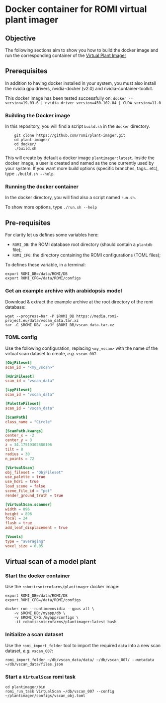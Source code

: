 Docker container for ROMI virtual plant imager
=============================================

## Objective
The following sections aim to show you how to build the docker image and run the corresponding container of the [Virtual Plant Imager](https://github.com/romi/plant-imager)

## Prerequisites

In addition to having docker installed in your system, you must also install the nvidia gpu drivers, nvidia-docker (v2.0) and nvidia-container-toolkit.

This docker image has been tested successfully on:
`docker --version=19.03.6 | nvidia driver version=450.102.04 | CUDA version=11.0`

### Building the Docker image

In this repository, you will find a script `build.sh` in the `docker` directory.

```shell
    git clone https://github.com/romi/plant-imager.git
    cd plant-imager/
    cd docker/
    ./build.sh
```
This will create by default a docker image `plantimager:latest`.
Inside the docker image, a user is created and named as the one currently used by your system.
If you want more build options (specific branches, tags...etc), type `./build.sh --help`.

### Running the docker container

In the docker directory, you will find also a script named `run.sh`.

To show more options, type `./run.sh --help`

## Pre-requisites

For clarity let us defines some variables here:

* `ROMI_DB`: the ROMI database root directory (should contain a `plantdb` file);
* `ROMI_CFG`: the directory containing the ROMI configurations (TOML files);

To defines these variable, in a terminal:

```shell
export ROMI_DB=/data/ROMI/DB
export ROMI_CFG=/data/ROMI/configs
```

### Get an example archive with arabidopsis model

Download & extract the example archive at the root directory of the romi database:

```shell
wget --progress=bar -P $ROMI_DB https://media.romi-project.eu/data/vscan_data.tar.xz
tar -C $ROMI_DB/ -xvJf $ROMI_DB/vscan_data.tar.xz
```

### TOML config

Use the following configuration, replacing `<my_vscan>` with the name of the virtual scan dataset to create, *e.g.* `vscan_007`.

```toml
[ObjFileset]
scan_id = "<my_vscan>"

[HdriFileset]
scan_id = "vscan_data"

[LpyFileset]
scan_id = "vscan_data"

[PaletteFileset]
scan_id = "vscan_data"

[ScanPath]
class_name = "Circle"

[ScanPath.kwargs]
center_x = -2
center_y = 3
z = 34.17519302880196
tilt = 8
radius = 30
n_points = 72

[VirtualScan]
obj_fileset = "ObjFileset"
use_palette = true
use_hdri = true
load_scene = false
scene_file_id = "pot"
render_ground_truth = true

[VirtualScan.scanner]
width = 896
height = 896
focal = 24
flash = true
add_leaf_displacement = true

[Voxels]
type = "averaging"
voxel_size = 0.05
```

## Virtual scan of a model plant

### Start the docker container

Use the `roboticsmicrofarms/plantimager` docker image:

```shell
export ROMI_DB=/data/ROMI/DB
export ROMI_CFG=/data/ROMI/configs

docker run --runtime=nvidia --gpus all \
    -v $ROMI_DB:/myapp/db \
    -v $ROMI_CFG:/myapp/configs \
    -it roboticsmicrofarms/plantimager:latest bash
```

### Initialize a scan dataset

Use the `romi_import_folder` tool to import the required `data` into a new scan dataset, *e.g.* `vscan_007`:

```shell 
romi_import_folder ~/db/vscan_data/data/ ~/db/vscan_007/ --metadata ~/db/vscan_data/files.json
```

### Start a `VirtualScan` romi task

```shell
cd plantimager/bin
romi_run_task VirtualScan ~/db/vscan_007 --config ~/plantimager/configs/vscan_obj.toml
```